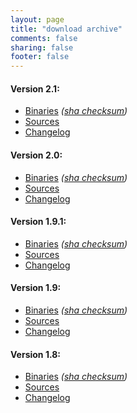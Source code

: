 ```yaml
---
layout: page
title: "download archive"
comments: false
sharing: false
footer: false
---
```


#### Version 2.1:
* [Binaries](crawljax-2.1.zip) *([sha checksum](crawljax-2.1.zip.sha))*
* [Sources](https://github.com/crawljax/crawljax/archive/crawljax-2.1.zip)
* [Changelog](https://github.com/crawljax/crawljax/blob/master/CHANGELOG.md)

#### Version 2.0:
* [Binaries](crawljax-2.0.zip) *([sha checksum](crawljax-2.0.zip.sha))*
* [Sources](https://github.com/crawljax/crawljax/archive/crawljax-2.0.zip)
* [Changelog](https://github.com/crawljax/crawljax/blob/master/CHANGELOG.md)

#### Version 1.9.1:
* [Binaries](crawljax-1.9.1.zip) *([sha checksum](crawljax-1.9.1.zip.sha))*
* [Sources](https://github.com/crawljax/crawljax/archive/crawljax-1.9.1.zip)
* [Changelog](https://github.com/crawljax/crawljax/blob/master/CHANGELOG.md)

#### Version 1.9:
* [Binaries](crawljax-1.9.zip) *([sha checksum](crawljax-1.9.zip.sha))*
* [Sources](https://github.com/crawljax/crawljax/archive/crawljax-1.9.zip)
* [Changelog](https://github.com/crawljax/crawljax/blob/master/CHANGELOG.md)

#### Version 1.8:
* [Binaries](crawljax-1.8.zip) *([sha checksum](crawljax-1.8.zip.sha))*
* [Sources](https://github.com/crawljax/crawljax/archive/crawljax-2.0.zip)
* [Changelog](https://github.com/crawljax/crawljax/blob/master/CHANGELOG.md)